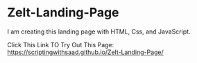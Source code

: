 # Zelt-Landing-Page
I am creating this landing page with HTML, Css, and JavaScript.

Click This Link TO Try Out This Page:
https://scriptingwithsaad.github.io/Zelt-Landing-Page/
